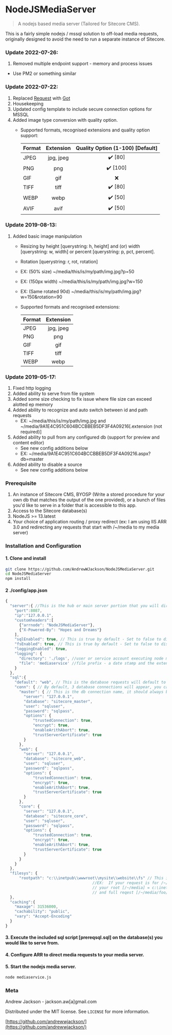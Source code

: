 # NodeJSMediaServer
> A nodejs based media server (Tailored for Sitecore CMS).


This is a fairly simple nodejs / mssql solution to off-load media requests, originally designed to avoid the need to run a separate instance of Sitecore.

### Update 2022-07-26:
1. Removed multiple endpoint support - memory and process issues
  * Use PM2 or something similar

### Update 2022-07-22:
1. Replaced [Request](https://github.com/request/request) with [Got](https://github.com/sindresorhus/got)
2. Housekeeping
3. Updated config template to include secure connection options for MSSQL
4. Added image type conversion with quality option. 
    * Supported formats, recognised extensions and quality option support:

        | Format  | Extension | Quality Option (1-100) [Default]  |
        | :---    |   :----:  |       :----:                      |
        | JPEG  |   jpg, jpeg | ✔️ [80] |
        | PNG   |   png       | ✔️ [100] |
        | GIF   |   gif       | ❌ |
        | TIFF  |   tiff      | ✔️ [80] |
        | WEBP  |   webp      | ✔️ [50] |
        | AVIF  |   avif      | ✔️ [50] |

### Update 2019-08-13:
1. Added basic image manipulation
    * Resizing by height [querystring: h, height] and (or) width [querystring: w, width] 
      or percent [querystring: p, pct, percent].
    * Rotation [querystring: r, rot, rotation]
    * EX: (50% size) ~/media/this/is/my/path/img.jpg?p=50
    * EX: (150px width) ~/media/this/is/my/path/img.jpg?w=150
    * EX: (Same rotated 90d) ~/media/this/is/my/path/img.jpg?w=150&rotation=90
    * Supported formats and recognised extensions:

      | Format  | Extension |
      | :---    |   :----:  |
      | JPEG  |   jpg, jpeg |
      | PNG   |   png       |
      | GIF   |   gif       |
      | TIFF  |   tiff      |
      | WEBP  |   webp      |

### Update 2019-05-17:
1. Fixed http logging
2. Added ability to serve from file system
3. Added some size checking to fix issue where file size can exceed alotted ep memory
4. Added ability to recognize and auto switch between id and path requests
    * EX: ~/media/this/is/my/path/img.jpg and ~/media/9A1E4C951C604BCCBBEB5DF3F4A09216[.extension (not required)]
5. Added ability to pull from any configured db (support for preview and content editor)
    * See new config additions below
    * EX: ~/media/9A1E4C951C604BCCBBEB5DF3F4A09216.aspx?db=master
6. Added ability to disable a source
    * See new config additions below

### Prerequisite

1. An instance of Sitecore CMS, BYOSP (Write a stored procedure for your own db that matches the output of the one provided), or a bunch of files you'd like to serve in a folder that is accessible to this app.
2. Access to the Sitecore database(s)
3. NodeJS >= 13.latest
4. Your choice of application routing / proxy redirect  (ex: I am using IIS ARR 3.0 and redirecting any requests that start with /~/media to my media server)

### Installation and Configuration

#### 1. Clone and install
```sh
git clone https://github.com/AndrewWJackson/NodeJSMediaServer.git
cd NodeJSMediaServer
npm install
```

#### 2 ./config/app.json
```javascript
{
  "server":{ //This is the hub or main server portion that you will direct requests to.
    "port":8087,
    "ip":"127.0.0.1",
    "customheaders":[
      {"arrnode": "NodeJSMediaServer"},
      {"X-Powered-By": "Hopes and Dreams"}
    ],
    "sqlEnabled": true, // This is true by default - Set to false to disable DB Media Library
    "fsEnabled": true, // This is true by default - Set to false to disable FS 
    "loggingEnabled": true, 
    "logging": {
      "directory": './logs', //user or service account executing node must have permissions to this path.
      "file": 'mediaservice' //file prefix - a date stamp and the extension .log will be added to this
    }
  },
  "sql":{
    "default": "web", // This is the database requests will default to if no db querystring is present or the requested db is not configured
    "conn": { // By default, 3 database connections will appear, you can add or remove them as needed.
      "master": { // This is the db connection name, it should always be lowercase.
        "server": "127.0.0.1",
        "database": "sitecore_master",
        "user": "sqluser",
        "password": "sqlpass",
        "options": {
            "trustedConnection": true,
            "encrypt": true,
            "enableArithAbort": true,
            "trustServerCertificate": true
        }
      },
      "web": {
        "server": "127.0.0.1",
        "database": "sitecore_web",
        "user": "sqluser",
        "password": "sqlpass",
        "options": {
            "trustedConnection": true,
            "encrypt": true,
            "enableArithAbort": true,
            "trustServerCertificate": true
        }
      },
      "core": {
        "server": "127.0.0.1",
        "database": "sitecore_core",
        "user": "sqluser",
        "password": "sqlpass",
        "options": {
            "trustedConnection": true,
            "encrypt": true,
            "enableArithAbort": true,
            "trustServerCertificate": true
        }
      }
    }
  },
  "filesys": {
      "rootpath": "c:\\inetpub\\wwwroot\\mysite\\website\\fs" // This is the rootpath of your request 
                                      //EX:  If your request is for /~/media/foo/bar/img.jpg 
                                      // your root [/~/media] = c:\inetpub\wwwroot\mysite\website\fs 
                                      // and full reqest [/~/media/foo/bar/img.jpg] = c:\inetpub\wwwroot\mysite\website\fs\foo\bar\img.jpg
  },
  "caching":{
    "maxage": 31536000,
    "cachability": "public",
    "vary": "Accept-Encoding"
  }
}
```

#### 3. Execute the included sql script [prereqsql.sql] on the database(s) you would like to serve from.

#### 4. Configure ARR to direct media requests to your media server.


#### 5. Start the nodejs media server.
```sh
node mediaservice.js
```

### Meta

Andrew Jackson - jackson.aw[a]gmail.com

Distributed under the MIT license. See ``LICENSE`` for more information.

[https://github.com/andrewwjackson/](https://github.com/andrewwjackson/)

